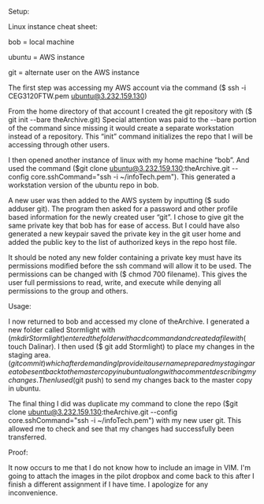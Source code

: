 Setup: 

Linux instance cheat sheet: 

bob = local machine 

ubuntu = AWS instance 

git = alternate user on the AWS instance 

The first step was accessing my AWS account via the command ($ ssh -i CEG3120FTW.pem ubuntu@3.232.159.130) 

From the home directory of that account I created the git repository with ($ git init --bare theArchive.git) Special attention was paid to the --bare portion of the command since missing it would create a separate workstation instead of a repository. This “init” command initializes the repo that I will be accessing through other users.  

I then opened another instance of linux with my home machine “bob”. And used the command ($git clone ubuntu@3.232.159.130:theArchive.git --config core.sshCommand="ssh -i ~/infoTech.pem"). This generated a workstation version of the ubuntu repo in bob.   

A new user was then added to the AWS system by inputting ($ sudo adduser git). The program then asked for a password and other profile based information for the newly created user “git”. I chose to give git the same private key that bob has for ease of access. But I could have also generated a new keypair saved the private key in the git user home and added the public key to the list of authorized keys in the repo host file.  

 

It should be noted any new folder containing a private key must have its permissions modified before the ssh command will allow it to be used. The permissions can be changed with ($ chmod 700 filename). This gives the user full permissions to read, write, and execute while denying all permissions to the group and others.  

 

Usage: 

I now returned to bob and accessed my clone of theArchive. I generated a new folder called Stormlight with ($mkdir Stormlight) entered the folder with a cd command and created a file with ($ touch Dalinar). I then used ($ git add Stormlight) to place my changes in the staging area. ($git commit) which after demanding I provide it a username prepared my staging area to be sent back to the master copy in ubuntu along with a comment describing my changes. Then I used ($git push) to send my changes back to the master copy in ubuntu.  

The final thing I did was duplicate my command to clone the repo ($git clone ubuntu@3.232.159.130:theArchive.git --config core.sshCommand="ssh -i ~/infoTech.pem") with my new user git. This allowed me to check and see that my changes had successfully been transferred.   

 

Proof: 

It now occurs to me that I do not know how to include an image in VIM. I'm going to attach the images in the pilot dropbox and come back to this after I finish a different assignment if I have time. I apologize for any inconvenience.

 

 
